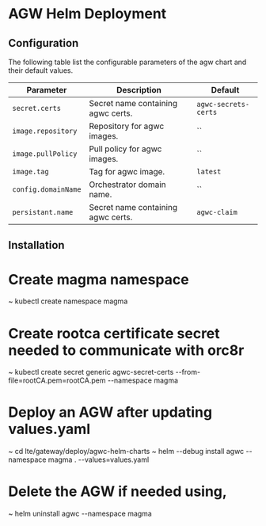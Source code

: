 # AGW Helm Deployment

## Configuration

The following table list the configurable parameters of the agw chart and their default values.

| Parameter        | Description     | Default   |
| ---              | ---             | ---       |
| `secret.certs` | Secret name containing agwc certs. | `agwc-secrets-certs` |
| `image.repository` | Repository for agwc images. | `` |
| `image.pullPolicy` | Pull policy for agwc images. | `` |
| `image.tag` | Tag for agwc image. | `latest` |
| `config.domainName` | Orchestrator domain name. | `` |
| `persistant.name` | Secret name containing agwc certs. | `agwc-claim` |

## Installation

# Create magma namespace

~ kubectl create namespace magma

# Create rootca certificate secret needed to communicate with orc8r

~ kubectl create secret generic agwc-secret-certs --from-file=rootCA.pem=rootCA.pem --namespace magma

# Deploy an AGW after updating values.yaml

~ cd lte/gateway/deploy/agwc-helm-charts
~ helm --debug install agwc --namespace magma . --values=values.yaml

# Delete the AGW if needed using,

~ helm uninstall agwc --namespace magma

